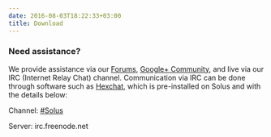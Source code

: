 ```yaml
---
date: 2016-08-03T18:22:33+03:00
title: Download
---
```


### Need assistance?

We provide assistance via our [Forums](https://solus-project.com/forums), [Google+ Community](https://plus.google.com/communities/104830131595272878110), and live via our IRC (Internet Relay Chat) channel. Communication via IRC can be done through software such as [Hexchat](https://hexchat.github.io/), which is pre-installed on Solus and with the details below:

Channel: [#Solus](irc://chat.freenode.net/#Solus)

Server: irc.freenode.net
